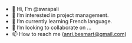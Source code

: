 - 👋 Hi, I’m @swrapali
- 👀 I’m interested in project management.
- 🌱 I’m currently learning French language.
- 💞️ I’m looking to collaborate on ...
- 📫 How to reach me (anri.besmart@gmail.com)

<!---
swrapali/swrapali is a ✨ special ✨ repository because its `README.md` (this file) appears on your GitHub profile.
You can click the Preview link to take a look at your changes.
--->
